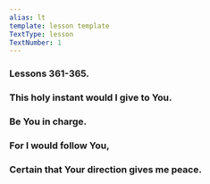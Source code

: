 ```yaml
---
alias: lt
template: lesson template
TextType: lesson
TextNumber: 1
---
```

### Lessons 361-365. 
### This holy instant would I give to You. 
### Be You in charge. 
### For I would follow You, 
### Certain that Your direction gives me peace.

